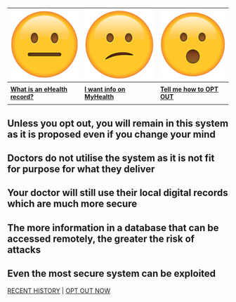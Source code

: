 | ![](neutral.png)| ![](confused.png) | ![](surprised.png) |
| --- | --- | --- |
|     |     |     |
| **[What is an eHealth record?](context)** | **[I want info on MyHealth](history)** | **[Tell me how to OPT OUT](landing)** |
|     |     |     |

## Unless you opt out, you will remain in this system as it is proposed even if you change your mind

## Doctors do not utilise the system as it is not fit for purpose for what they deliver

## Your doctor will still use their local digital records which are much more secure

## The more information in a database that can be accessed remotely, the greater the risk of attacks

## Even the most secure system can be exploited

[RECENT HISTORY](recent) | [OPT OUT NOW](landing)
